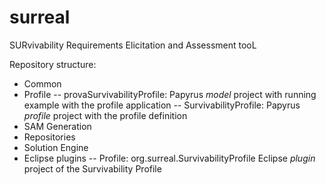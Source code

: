 # surreal
SURvivability Requirements Elicitation and Assessment tooL

Repository structure:
- Common
- Profile
  -- provaSurvivabilityProfile: Papyrus *model* project with running example with the profile application
  -- SurvivabilityProfile: Papyrus *profile* project with the profile definition
- SAM Generation
- Repositories
- Solution Engine
- Eclipse plugins
  -- Profile: org.surreal.SurvivabilityProfile Eclipse *plugin* project of the Survivability Profile
